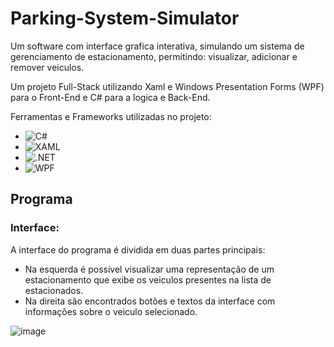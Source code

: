# Parking-System-Simulator

Um software com interface grafica interativa, simulando um sistema de gerenciamento de estacionamento, permitindo: visualizar, adicionar e remover veiculos.

Um projeto Full-Stack utilizando Xaml e Windows Presentation Forms (WPF) para o Front-End e C# para a logica e Back-End.

Ferramentas e Frameworks utilizadas no projeto:
* ![C#](https://img.shields.io/badge/C%23-239120?style=for-the-badge&logo=c-sharp&logoColor=white)
* ![XAML](https://img.shields.io/badge/xaml-1C1E24?style=for-the-badge&logo=xaml&logoColor=f69220)
* ![.NET](https://img.shields.io/badge/.NET_Framework_4.7.2-5C2D91?style=for-the-badge&logoColor=white)
* ![WPF](https://img.shields.io/badge/Windows%20Presentation%20Forms-WPF-%23150458.svg?style=for-the-badge&logo=WPF&logoColor=white)


## Programa

### Interface:
 A interface do programa é dividida em duas partes principais:
  * Na esquerda é possivel visualizar uma representação de um estacionamento que exibe os veiculos presentes na lista de estacionados.
  * Na direita são encontrados botões e textos da interface com informações sobre o veiculo selecionado.


![image](https://github.com/user-attachments/assets/5217748d-4c6d-4100-8b9f-1cb099a39751)
